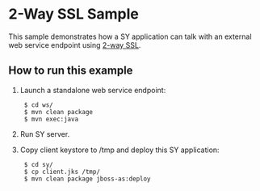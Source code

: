 # 2-Way SSL Sample

This sample demonstrates how a SY application can talk with an external web service endpoint using [2-way SSL](http://en.wikipedia.org/wiki/Mutual_authentication).

## How to run this example

1. Launch a standalone web service endpoint:

        $ cd ws/
        $ mvn clean package
        $ mvn exec:java

2. Run SY server.

3. Copy client keystore to /tmp and deploy this SY application:

        $ cd sy/
        $ cp client.jks /tmp/
        $ mvn clean package jboss-as:deploy

